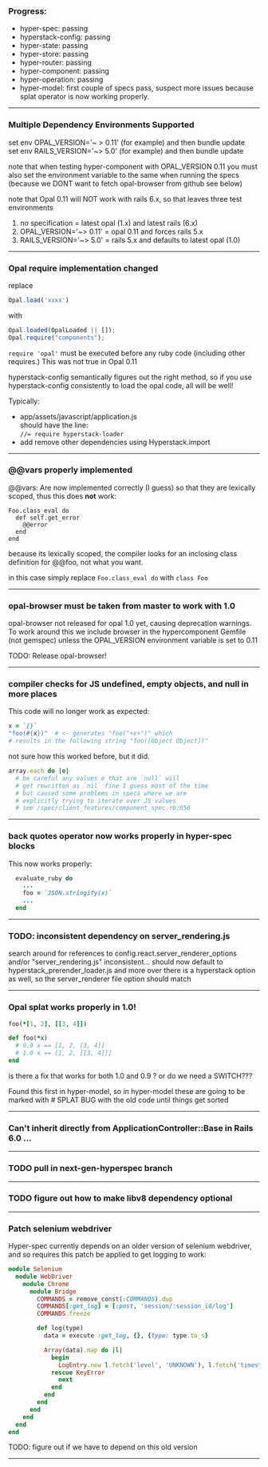 ### Progress:

+ hyper-spec: passing
+ hyperstack-config: passing
+ hyper-state: passing
+ hyper-store: passing
+ hyper-router: passing
+ hyper-component: passing
+ hyper-operation: passing
+ hyper-model: first couple of specs pass, suspect more issues because splat operator is now working properly.
---
### Multiple Dependency Environments Supported

set env OPAL_VERSION='~ > 0.11' (for example) and then bundle update  
set env RAILS_VERSION='~> 5.0' (for example) and then bundle update

note that when testing hyper-component with OPAL_VERSION 0.11 you must also set the environment
variable to the same when running the specs (because we DONT want to fetch opal-browser from github see below)

note that Opal 0.11 will NOT work with rails 6.x, so that leaves three test environments
1. no specification = latest opal (1.x) and latest rails (6.x)
2. OPAL_VERSION='~> 0.11' = opal 0.11 and forces rails 5.x
3. RAILS_VERSION='~> 5.0' = rails 5.x and defaults to latest opal (1.0)
---
### Opal require implementation changed

replace

```javascript
Opal.load('xxxx')
```
with
```javascript
Opal.loaded(OpalLoaded || []);
Opal.require("components");
```

`require 'opal'` must be executed before any ruby code (including other requires.)  This was not true in Opal 0.11

hyperstack-config semantically figures out the right method, so if you use hyperstack-config consistently to load the opal code, all will be well!

Typically:

+ app/assets/javascript/application.js  
should have the line:  
`//= require hyperstack-loader`
+ add remove other dependencies using Hyperstack.import

---

### @@vars properly implemented

@@vars:  Are now implemented correctly (I guess) so that they are lexically scoped, thus this does **not** work:

```
Foo.class_eval do
  def self.get_error
    @@error
  end
end
```
because its lexically scoped, the compiler looks for an inclosing class definition for @@foo, not what you want.

in this case simply replace `Foo.class_eval do` with `class Foo`

---
### opal-browser must be taken from master to work with 1.0

opal-browser not released for opal 1.0 yet, causing deprecation warnings.  To work around this we include browser in the hypercomponent Gemfile (not gemspec) unless the OPAL_VERSION environment variable is set to 0.11

TODO: Release opal-browser!

------------

### compiler checks for JS undefined, empty objects, and null in more places

This code will no longer work as expected:

```ruby
x = `{}`
"foo(#{x})"  # <- generates "foo("+x+")" which
# results in the following string "foo([Object Object])"
```
not sure how this worked before, but it did.

```ruby
array.each do |e|
  # be careful any values e that are `null` will
  # get rewritten as `nil` fine I guess most of the time
  # but caused some problems in specs where we are
  # explicitly trying to iterate over JS values
  # see /spec/client_features/component_spec.rb:656
```

------------

### back quotes operator now works properly in hyper-spec blocks

This now works properly:

```ruby
  evaluate_ruby do
    ...
    foo = `JSON.stringify(x)`
    ...
  end
```

------------

### TODO: inconsistent dependency on server_rendering.js

  search around for references to config.react.server_renderer_options and/or "server_rendering.js"
  inconsistent... should now default to hyperstack_prerender_loader.js
  and more over there is a hyperstack option as well, so the server_renderer file option should match

------------

### Opal splat works properly in 1.0!  

```ruby
foo(*[1, 2], [[3, 4]])

def foo(*x)
  # 0.9 x == [1, 2, [3, 4]]
  # 1.0 x == [1, 2, [[3, 4]]]
end
```

is there a fix that works for both 1.0 and 0.9 ? or do we need a SWITCH???

Found this first in hyper-model, so in hyper-model
these are going to be marked with # SPLAT BUG with the old code until things get sorted

------------

### Can't inherit directly from ApplicationController::Base in Rails 6.0 ...

------------

### TODO pull in next-gen-hyperspec branch

------------

### TODO figure out how to make libv8 dependency optional

-----------

### Patch selenium webdriver

Hyper-spec currently depends on an older version of selenium webdriver, and so requires this patch be applied to get logging to work:

```ruby
module Selenium
  module WebDriver
    module Chrome
      module Bridge
        COMMANDS = remove_const(:COMMANDS).dup
        COMMANDS[:get_log] = [:post, 'session/:session_id/log']
        COMMANDS.freeze

        def log(type)
          data = execute :get_log, {}, {type: type.to_s}

          Array(data).map do |l|
            begin
              LogEntry.new l.fetch('level', 'UNKNOWN'), l.fetch('timestamp'), l.fetch('message')
            rescue KeyError
              next
            end
          end
        end
      end
    end
  end
end
```

TODO: figure out if we have to depend on this old version

---
